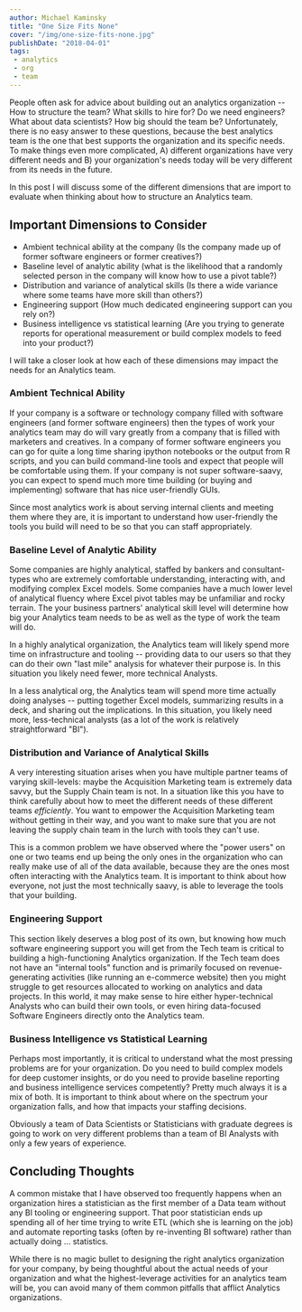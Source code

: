 ```yaml
---
author: Michael Kaminsky
title: "One Size Fits None"
cover: "/img/one-size-fits-none.jpg"
publishDate: "2018-04-01"
tags: 
 - analytics
 - org
 - team
---
```


People often ask for advice about building out an analytics organization -- How to structure the team? What skills to hire for? Do we need engineers? What about data scientists? How big should the team be? Unfortunately, there is no easy answer to these questions, because the best analytics team is the one that best supports the organization and its specific needs.  To make things even more complicated, A) different organizations have very different needs and B) your organization's needs today will be very different from its needs in the future.

In this post I will discuss some of the different dimensions that are import to evaluate when thinking about how to structure an Analytics team.
<!--more-->

## Important Dimensions to Consider

* Ambient technical ability at the company (Is the company made up of former software engineers or former creatives?)
* Baseline level of analytic ability (what is the likelihood that a randomly selected person in the company will know how to use a pivot table?)
* Distribution and variance of analytical skills (Is there a wide variance where some teams have more skill than others?)
* Engineering support (How much dedicated engineering support can you rely on?)
* Business intelligence vs statistical learning (Are you trying to generate reports for operational measurement or build complex models to feed into your product?)

I will take a closer look at how each of these dimensions may impact the needs for an Analytics team.

### Ambient Technical Ability 

If your company is a software or technology company filled with software engineers (and former software engineers) then the types of work your analytics team may do will vary greatly from a company that is filled with marketers and creatives. In a company of former software engineers you can go for quite a long time sharing ipython notebooks or the output from R scripts, and you can build command-line tools and expect that people will be comfortable using them. If your company is not super software-saavy, you can expect to spend much more time building (or buying and implementing) software that has nice user-friendly GUIs. 

Since most analytics work is about serving internal clients and meeting them where they are, it is important to understand how user-friendly the tools you build will need to be so that you can staff appropriately.

### Baseline Level of Analytic Ability

Some companies are highly analytical, staffed by bankers and consultant-types who are extremely comfortable understanding, interacting with, and modifying complex Excel models. Some companies have a much lower level of analytical fluency where Excel pivot tables may be unfamiliar and rocky terrain. The your business partners' analytical skill level will determine how big your Analytics team needs to be as well as the type of work the team will do. 

In a highly analytical organization, the Analytics team will likely spend more time on infrastructure and tooling -- providing data to our users so that they can do their own "last mile" analysis for whatever their purpose is. In this situation you likely need fewer, more technical Analysts.

In a less analytical org, the Analytics team will spend more time actually doing analyses -- putting together Excel models, summarizing results in a deck, and sharing out the implications. In this situation, you likely need more, less-technical analysts (as a lot of the work is relatively straightforward "BI").

### Distribution and Variance of Analytical Skills

A very interesting situation arises when you have multiple partner teams of varying skill-levels: maybe the Acquisition Marketing team is extremely data savvy, but the Supply Chain team is not. In a situation like this you have to think carefully about how to meet the different needs of these different teams *efficiently*. You want to empower the Acquisition Marketing team without getting in their way, and you want to make sure that you are not leaving the supply chain team in the lurch with tools they can't use.

This is a common problem we have observed where the "power users" on one or two teams end up being the only ones in the organization who can really make use of all of the data available, because they are the ones most often interacting with the Analytics team. It is important to think about how everyone, not just the most technically saavy, is able to leverage the tools that your building.

### Engineering Support

This section likely deserves a blog post of its own, but knowing how much software engineering support you will get from the Tech team is critical to building a high-functioning Analytics organization. If the Tech team does not have an "internal tools" function and is primarily focused on revenue-generating activities (like running an e-commerce website) then you might struggle to get resources allocated to working on analytics and data projects. In this world, it may make sense to hire either hyper-technical Analysts who can build their own tools, or even hiring data-focused Software Engineers directly onto the Analytics team.

### Business Intelligence vs Statistical Learning

Perhaps most importantly, it is critical to understand what the most pressing problems are for your organization. Do you need to build complex models for deep customer insights, or do you need to provide baseline reporting and business intelligence services competently? Pretty much always it is a mix of both. It is important to think about where on the spectrum your organization falls, and how that impacts your staffing decisions. 

Obviously a team of Data Scientists or Statisticians with graduate degrees is going to work on very different problems than a team of BI Analysts with only a few years of experience.

## Concluding Thoughts

A common mistake that I have observed too frequently happens when an organization hires a statistician as the first member of a Data team without any BI tooling or engineering support. That poor statistician ends up spending all of her time trying to write ETL (which she is learning on the job) and automate reporting tasks (often by re-inventing BI software) rather than actually doing ... statistics. 

While there is no magic bullet to designing the right analytics organization for your company, by being thoughtful about the actual needs of your organization and what the highest-leverage activities for an analytics team will be, you can avoid many of them common pitfalls that afflict Analytics organizations. 
